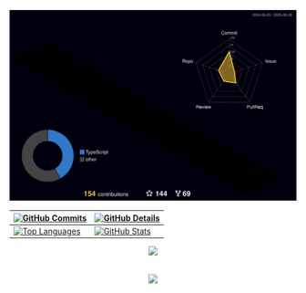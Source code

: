 


  ![Status](./profile-3d-contrib/profile-night-rainbow.svg)
  

  
 | [![GitHub Commits](http://github-profile-summary-cards.vercel.app/api/cards/productive-time?username=murilo1of1&theme=dracula&utcOffset=-3)](https://github.com/vn7n24fzkq/github-profile-summary-cards) | [![GitHub Details](http://github-profile-summary-cards.vercel.app/api/cards/profile-details?username=murilo1of1&theme=dracula)](https://github.com/vn7n24fzkq/github-profile-summary-cards) |  
 | ----------- | ----------- |
 | [![Top Languages](http://github-profile-summary-cards.vercel.app/api/cards/most-commit-language?username=murilo1of1&theme=dracula)](https://github.com/vn7n24fzkq/github-profile-summary-cards) | [![GitHub Stats](http://github-profile-summary-cards.vercel.app/api/cards/stats?username=murilo1of1&theme=dracula)](https://github.com/vn7n24fzkq/github-profile-summary-cards) |


 
  <div align="center" >
<a href="https://skillicons.dev"   >
  <img src="https://skillicons.dev/icons?i=git,vscode,javascript,typescript,java,python,cpp,css,html,react,next,tailwind,sass,nodejs,express,nest,docker,figma,github,jest,materialui,linux,postman,styledcomponents,vercel,vite,bootstrap,mongodb,postgres,discord,linkedin,instagram" />
</a>
  <br />

  </div>

 
##
   <div align="center" >
     <img src="https://github-profile-trophy.vercel.app/?username=murilo1of1&row=1&column=6&theme=dracula&margin-w=15&margin-h=15"/>
  </div>
  
 






 
  
  

  


